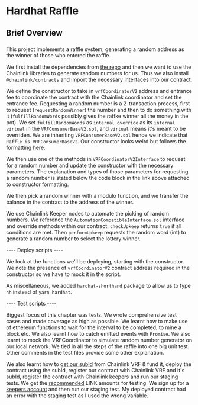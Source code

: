 # Hardhat Raffle

## Brief Overview

###
This project implements a raffle system, generating a random address as the winner of those who entered the raffle. 

We first install the dependencies from [the repo](https://github.com/smartcontractkit/full-blockchain-solidity-course-js#hardhat-setup---smart-contract-lottery) and then we want to use the Chainlink libraries to generate random numbers for us. Thus we also install `@chainlink/contracts` and import the necessary interfaces into our contract.

We define the constructor to take in `vrfCoordinatorV2` address and entrance fee to coordinate the contract with the Chainlink coordinator and set the entrance fee. Requesting a random number is a 2-transaction process, first to request (`requestRandomWinner`) the number and then to do something with it (`fulfillRandomWords` possibly gives the raffke winner all the money in the pot). We set `fulfillRandomWords` as `internal override` as its `internal virtual` in the `VRFConsumerBaseV2.sol`, and `virtual` means it's meant to be overriden. We are inheriting `VRFConsumerBaseV2.sol` hence we indicate that `Raffle is VRFConsumerBaseV2`. Our constructor looks weird but follows the formatting [here](https://docs.chain.link/vrf/v2/subscription/examples/get-a-random-number#analyzing-the-contract).

We then use one of the methods in `VRFCoordinatorV2Interface` to request for a random number and update the constructor with the necessary parameters. The explanation and types of those parameters for requesting a random number is stated below the code block in the link above attached to constructor formatting.

We then pick a random winner with a modulo function, and we transfer the balance in the contract to the address of the winner.

We use Chainlink Keeper nodes to automate the picking of random numbers. We reference the `AutomationCompatibleInterface.sol` interface and override methods within our contract. `checkUpkeep` returns `true` if all conditions are met. Then `performUpkeep` requests the random word (int) to generate a random number to select the lottery winner.

---- Deploy scripts ----

We look at the functions we'll be deploying, starting with the constructor. We note the presence of `vrfCoordinatorV2` contract address required in the constructor so we have to mock it in the script.

As miscellaneous, we added `hardhat-shorthand` package to allow us to type `hh` instead of `yarn hardhat`.

---- Test scripts ----

Biggest focus of this chapter was tests. We wrote comprehensive test cases and made coverage as high as possible. We learnt how to make use of ethereum functions to wait for the interval to be completed, to mine a block etc. We also learnt how to catch emitted events with `Promise`. We also learnt to mock the VRFCoordinator to simulate random number generator on our local network. We tied in all the steps of the raffle into one big unit test. Other comments in the test files provide some other explanation.

We also learnt how to [get our subId](https://vrf.chain.link/sepolia/new) from Chainlink VRF & fund it, deploy the contract using the subId, register our contract with Chainlink VRF and it's subId, register the contract with Chainlink keepers and run our staging tests. We get the [recommended](https://github.com/smartcontractkit/full-blockchain-solidity-course-js#testing-on-a-testnet) LINK amounts for testing. We sign up for a [keepers account](https://automation.chain.link/sepolia) and then run our staging test. My deployed contract had an error with the staging test as I used the wrong variable.